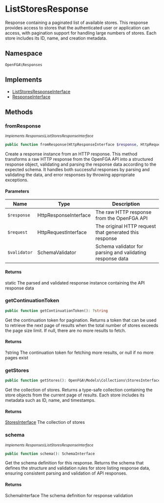 # ListStoresResponse

Response containing a paginated list of available stores. This response provides access to stores that the authenticated user or application can access, with pagination support for handling large numbers of stores. Each store includes its ID, name, and creation metadata.

## Namespace
`OpenFGA\Responses`

## Implements
* [ListStoresResponseInterface](Responses/ListStoresResponseInterface.md)
* [ResponseInterface](Responses/ResponseInterface.md)



## Methods
### fromResponse

*<small>Implements Responses\ListStoresResponseInterface</small>*  

```php
public function fromResponse(HttpResponseInterface $response, HttpRequestInterface $request, SchemaValidator $validator): static
```

Create a response instance from an HTTP response. This method transforms a raw HTTP response from the OpenFGA API into a structured response object, validating and parsing the response data according to the expected schema. It handles both successful responses by parsing and validating the data, and error responses by throwing appropriate exceptions.

#### Parameters
| Name | Type | Description |
|------|------|-------------|
| `$response` | HttpResponseInterface | The raw HTTP response from the OpenFGA API |
| `$request` | HttpRequestInterface | The original HTTP request that generated this response |
| `$validator` | SchemaValidator | Schema validator for parsing and validating response data |

#### Returns
static
 The parsed and validated response instance containing the API response data

### getContinuationToken


```php
public function getContinuationToken(): ?string
```

Get the continuation token for pagination. Returns a token that can be used to retrieve the next page of results when the total number of stores exceeds the page size limit. If null, there are no more results to fetch.


#### Returns
?string
 The continuation token for fetching more results, or null if no more pages exist

### getStores


```php
public function getStores(): OpenFGA\Models\Collections\StoresInterface
```

Get the collection of stores. Returns a type-safe collection containing the store objects from the current page of results. Each store includes its metadata such as ID, name, and timestamps.


#### Returns
[StoresInterface](Models/Collections/StoresInterface.md)
 The collection of stores

### schema

*<small>Implements Responses\ListStoresResponseInterface</small>*  

```php
public function schema(): SchemaInterface
```

Get the schema definition for this response. Returns the schema that defines the structure and validation rules for store listing response data, ensuring consistent parsing and validation of API responses.


#### Returns
SchemaInterface
 The schema definition for response validation

